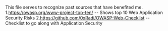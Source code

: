 This file serves to recognize past sources that have benefited me.
1.https://owasp.org/www-project-top-ten/ -- Shows top 10 Web Application Security Risks
2.https://github.com/0xRadi/OWASP-Web-Checklist --Checklist to go along with Application Security

